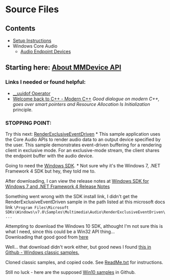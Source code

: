 Source Files
============

Contents
--------
* [Setup Instructions](./docs/SetupInstructions.md)
* Windows Core Audio
    * [Audio Endpoint Devices](https://docs.microsoft.com/en-us/windows/win32/coreaudio/audio-endpoint-devices)

Starting here: [About MMDevice API](https://docs.microsoft.com/en-us/windows/win32/coreaudio/mmdevice-api)
----------------

### Links I needed or found helpful:
* [__uuidof Operator](https://docs.microsoft.com/en-us/cpp/cpp/uuidof-operator?view=msvc-160)
* [Welcome back to C++ - Modern C++](https://docs.microsoft.com/en-us/cpp/cpp/welcome-back-to-cpp-modern-cpp?view=msvc-160)
    *Good dialogue on modern C++, goes over smart pointers and Resource Allocation Is Initialization* principle.

### STOPPING POINT:
Try this next: [RenderExclusiveEventDriven](https://docs.microsoft.com/en-us/windows/win32/coreaudio/renderexclusiveeventdriven)
    * This sample application uses the Core Audio APIs to render audio data to an output device specified by the user. This sample demonstrates event-driven buffering for a rendering client in exclusive mode. For an exclusive-mode stream, the client shares the endpoint buffer with the audio device.

Going to need the [Windows SDK](https://msdn.microsoft.com/windowsvista/bb980924.aspx).
    * Not sure why it's the Windows 7, .NET Framework 4 SDK but hey, they told me to.

After downloading, I can view the release notes at [Windows SDK for Windows 7 and .NET Framework 4 Release Notes](file:///C:/Users/Soti/ReleaseNotes_Win7_1RTMSDK.Htm)

Something went wrong with the SDK install link, I didn't get the RenderExclusiveEventDriven sample in the path listed at this microsoft docs link `\Program Files\Microsoft SDKs\Windows\v7.0\Samples\Multimedia\Audio\RenderExclusiveEventDriven\...`

Attempting to download the Windows 10 SDK, althought I'm not sure this is what I need, since this could be a Win32 API thing...  
Downloading that good good from [here](https://developer.microsoft.com/en-US/windows/downloads/windows-10-sdk/)

Well... that download didn't work either, but good news I found [this in Github - Windows classic samples.](https://github.com/Microsoft/Windows-classic-samples/tree/master/Samples/Win7Samples/multimedia/audio/RenderExclusiveEventDriven)

Cloned classic samples, and copied code.  See [ReadMe.txt](../win_samples/ReadMe.txt) for instructions.


Still no luck - here are the supposed [Win10 samples](https://github.com/Microsoft/Windows-universal-samples) in Github.